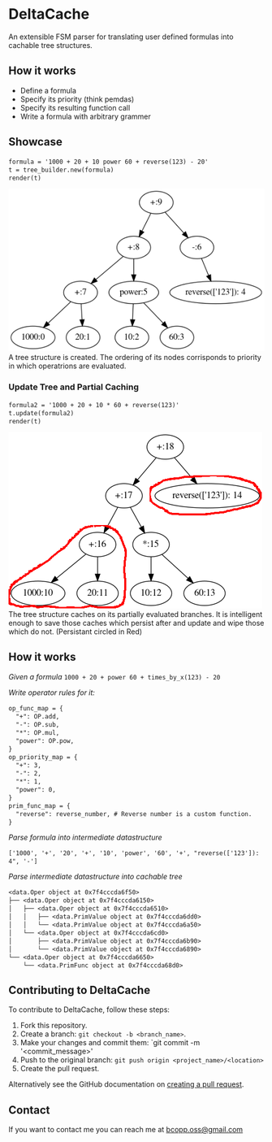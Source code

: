 # DeltaCache
An extensible FSM parser for translating user defined formulas into cachable tree structures.

## How it works
* Define a formula
* Specify its priority (think pemdas)
* Specify its resulting function call
* Write a formula with arbitrary grammer

## Showcase

```
formula = '1000 + 20 + 10 power 60 + reverse(123) - 20' 
t = tree_builder.new(formula)
render(t)
```
![tree1](https://raw.githubusercontent.com/bcopp/delta-cache/master/tree1.png)
A tree structure is created. The ordering of its nodes corrisponds to priority in which operatrions are evaluated.

### Update Tree and Partial Caching

```
formula2 = '1000 + 20 + 10 * 60 + reverse(123)'
t.update(formula2)
render(t)
```
![tree2mod](https://raw.githubusercontent.com/bcopp/delta-cache/master/tree2mod.png)
The tree structure caches on its partially evaluated branches. It is intelligent enough to save those caches which persist after and update and wipe those which do not. (Persistant circled in Red) 

## How it works

*Given a formula* `1000 + 20 + power 60 + times_by_x(123) - 20`

*Write operator rules for it:*
```
op_func_map = {   
  "+": OP.add,
  "-": OP.sub,           
  "*": OP.mul,
  "power": OP.pow,
}
op_priority_map = {
  "+": 3,
  "-": 2,
  "*": 1,
  "power": 0,
}
prim_func_map = {
  "reverse": reverse_number, # Reverse number is a custom function.
} 
```

*Parse formula into intermediate datastructure*
```
['1000', '+', '20', '+', '10', 'power', '60', '+', "reverse(['123']): 4", '-']
```

*Parse intermediate datastructure into cachable tree*
```
<data.Oper object at 0x7f4cccda6f50>
├── <data.Oper object at 0x7f4cccda6150>
│   ├── <data.Oper object at 0x7f4cccda6510>
│   │   ├── <data.PrimValue object at 0x7f4cccda6dd0>
│   │   └── <data.PrimValue object at 0x7f4cccda6a50>
│   └── <data.Oper object at 0x7f4cccda6cd0>
│       ├── <data.PrimValue object at 0x7f4cccda6b90>
│       └── <data.PrimValue object at 0x7f4cccda6890>
└── <data.Oper object at 0x7f4cccda6650>
    └── <data.PrimFunc object at 0x7f4cccda68d0>
```

## Contributing to DeltaCache
To contribute to DeltaCache, follow these steps:

1. Fork this repository.
2. Create a branch: `git checkout -b <branch_name>`. 
3. Make your changes and commit them: `git commit -m '<commit_message>'
4. Push to the original branch: `git push origin <project_name>/<location>`
5. Create the pull request.

Alternatively see the GitHub documentation on [creating a pull request](https://help.github.com/en/github/collaborating-with-issues-and-pull-requests/creating-a-pull-request).

## Contact 

If you want to contact me you can reach me at bcopp.oss@gmail.com

